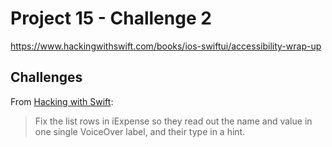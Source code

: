 # Project 15 - Challenge 2

https://www.hackingwithswift.com/books/ios-swiftui/accessibility-wrap-up

## Challenges

From [Hacking with Swift](https://www.hackingwithswift.com/books/ios-swiftui/accessibility-wrap-up):
>Fix the list rows in iExpense so they read out the name and value in one single VoiceOver label, and their type in a hint.

